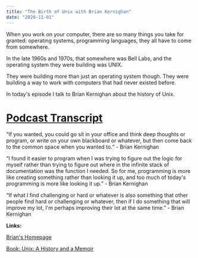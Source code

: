 ```yaml
---
title: "The Birth of Unix with Brian Kernighan"
date: "2020-11-01"
---
```


When you work on your computer, there are so many things you take for granted: operating systems, programming languages, they all have to come from somewhere.

In the late 1960s and 1970s, that somewhere was Bell Labs, and the operating system they were building was UNIX.

They were building more than just an operating system though. They were building a way to work with computers that had never existed before. 

In today's episode I talk to Brian Kernighan about the history of Unix.

# [Podcast Transcript](https://corecursive.com/058-brian-kernighan-unix-bell-labs/)

“If you wanted, you could go sit in your office and think deep thoughts or program, or write on your own blackboard or whatever, but then come back to the common space when you wanted to.“ - Brian Kernighan

“I found it easier to program when I was trying to figure out the logic for myself rather than trying to figure out where in the infinite stack of documentation was the function I needed. So for me, programming is more like creating something rather than looking it up, and too much of today's programming is more like looking it up.” - Brian Kernighan

“If what I find challenging or hard or whatever is also something that other people find hard or challenging or whatever, then if I do something that will improve my lot, I'm perhaps improving their lot at the same time.” - Brian Kernighan

**Links:**

[Brian's Homepage](https://www.cs.princeton.edu/people/profile/bwk)

[Book: Unix: A History and a Memoir](https://www.amazon.com/dp/1695978552)
